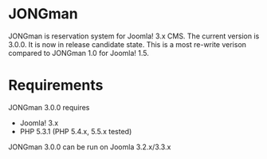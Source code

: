 JONGman
=======

JONGman is reservation system for Joomla! 3.x CMS. The current version is 3.0.0. It is now in release candidate state. This is a most re-write verison compared to JONGman 1.0 for Joomla! 1.5.

Requirements
============

JONGman 3.0.0 requires 
+ Joomla! 3.x
+ PHP 5.3.1 (PHP 5.4.x, 5.5.x tested)

JONGman 3.0.0 can be run on Joomla 3.2.x/3.3.x
